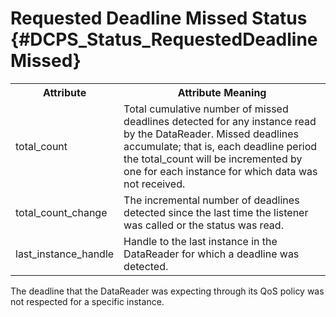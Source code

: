 Requested Deadline Missed Status              {#DCPS_Status_RequestedDeadlineMissed}
=================================


<table>
    <tr>
        <th>Attribute</th>
        <th>Attribute Meaning</th>
    </tr>
    <tr>
        <td>total_count</td>
        <td>Total cumulative number of missed deadlines detected for any instance
            read by the DataReader. Missed deadlines accumulate; that is, each
            deadline period the total_count will be incremented by one for each
            instance for which data was not received.</td>
    </tr>
    <tr>
        <td>total_count_change</td>
        <td>The incremental number of deadlines detected since the last time the
            listener was called or the status was read.</td>
    </tr>
    <tr>
        <td>last_instance_handle</td>
        <td>Handle to the last instance in the DataReader for which a deadline was
            detected.</td>
    </tr>
</table>

The deadline that the DataReader was expecting through its QoS policy was not respected for a specific instance.

